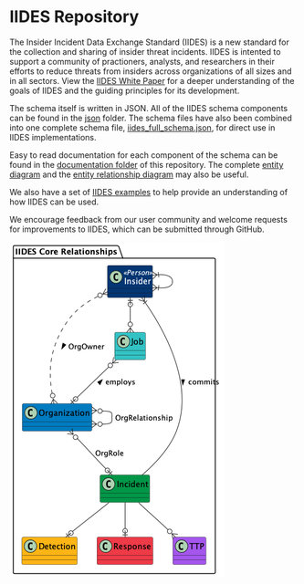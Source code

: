 # IIDES Repository

The Insider Incident Data Exchange Standard (IIDES) is a new standard for the collection and sharing of insider threat incidents. IIDES is intented to support a community of practioners, analysts, and researchers in their efforts to reduce threats from insiders across organizations of all sizes and in all sectors. View the [IIDES White Paper](documentation/WhitePaper.md) for a deeper understanding of the goals of IIDES and the guiding principles for its development.

The schema itself is written in JSON. All of the IIDES schema components can be found in the [json](json/) folder. The schema files have also been combined into one complete schema file, [iides_full_schema.json](iides_full_schema.json), for direct use in IIDES implementations.

Easy to read documentation for each component of the schema can be found in the [documentation folder](documentation/) of this repository. The complete [entity diagram](UML/out/IIDES.png) and the [entity relationship diagram](UML/out/IIDES_Entity_Relationships.png) may also be useful.

We also have a set of [IIDES examples](examples/README.md) to help provide an understanding of how IIDES can be used.

We encourage feedback from our user community and welcome requests for improvements to IIDES, which can be submitted through GitHub.

![IIDES Core Diagram](UML/out/IIDES_Core.png "IIDES Core")
